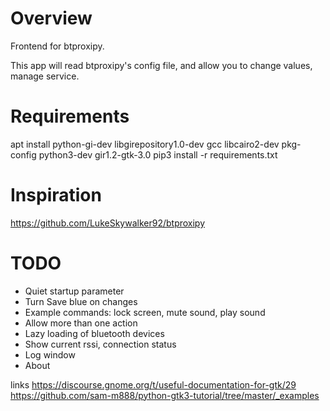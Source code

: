 # Overview

Frontend for btproxipy.

This app will read btproxipy's config file, and allow you to change values, manage service.

# Requirements

apt install python-gi-dev libgirepository1.0-dev gcc libcairo2-dev pkg-config python3-dev gir1.2-gtk-3.0
pip3 install -r requirements.txt

# Inspiration

https://github.com/LukeSkywalker92/btproxipy

# TODO

* Quiet startup parameter
* Turn Save blue on changes
* Example commands: lock screen, mute sound, play sound
* Allow more than one action
* Lazy loading of bluetooth devices
* Show current rssi, connection status
* Log window
* About

links
https://discourse.gnome.org/t/useful-documentation-for-gtk/29
https://github.com/sam-m888/python-gtk3-tutorial/tree/master/_examples
